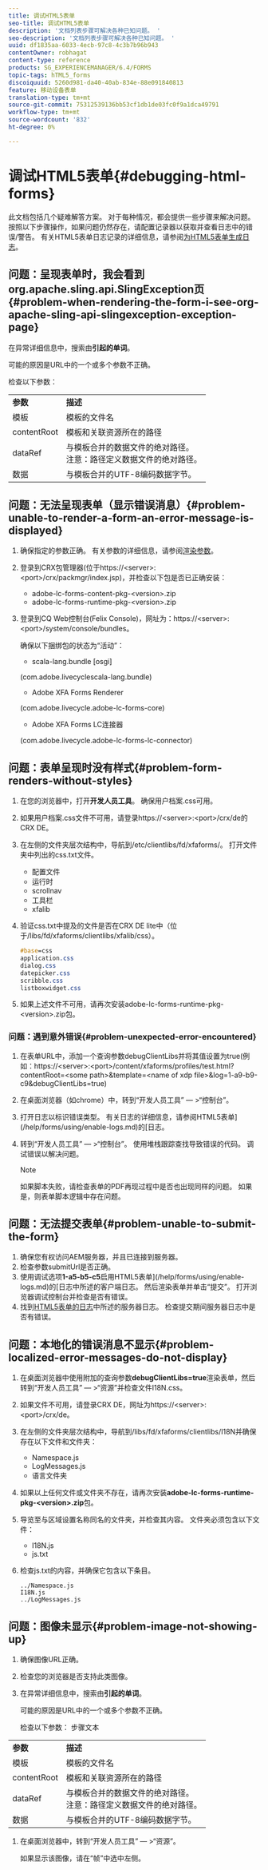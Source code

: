 ```yaml
---
title: 调试HTML5表单
seo-title: 调试HTML5表单
description: '文档列表步骤可解决各种已知问题。 '
seo-description: '文档列表步骤可解决各种已知问题。 '
uuid: df1835aa-6033-4ecb-97c8-4c3b7b96b943
contentOwner: robhagat
content-type: reference
products: SG_EXPERIENCEMANAGER/6.4/FORMS
topic-tags: hTML5_forms
discoiquuid: 5260d981-da40-40ab-834e-88e091840813
feature: 移动设备表单
translation-type: tm+mt
source-git-commit: 75312539136bb53cf1db1de03fc0f9a1dca49791
workflow-type: tm+mt
source-wordcount: '832'
ht-degree: 0%

---
```



# 调试HTML5表单{#debugging-html-forms}

此文档包括几个疑难解答方案。 对于每种情况，都会提供一些步骤来解决问题。 按照以下步骤操作，如果问题仍然存在，请配置记录器以获取并查看日志中的错误/警告。 有关HTML5表单日志记录的详细信息，请参阅[为HTML5表单生成日志](/help/forms/using/enable-logs.md)。

## 问题：呈现表单时，我会看到org.apache.sling.api.SlingException页{#problem-when-rendering-the-form-i-see-org-apache-sling-api-slingexception-exception-page}

在异常详细信息中，搜索由&#x200B;**引起的单词**。

可能的原因是URL中的一个或多个参数不正确。

检查以下参数：

<table> 
 <tbody> 
  <tr> 
   <td><strong>参数</strong></td> 
   <td><strong>描述</strong></td> 
  </tr> 
  <tr> 
   <td>模板</td> 
   <td>模板的文件名</td> 
  </tr> 
  <tr> 
   <td>contentRoot</td> 
   <td>模板和关联资源所在的路径</td> 
  </tr> 
  <tr> 
   <td>dataRef</td> 
   <td>与模板合并的数据文件的绝对路径。<br /> 注意：路径定义数据文件的绝对路径。</td> 
  </tr> 
  <tr> 
   <td>数据</td> 
   <td>与模板合并的UTF-8编码数据字节。</td> 
  </tr> 
 </tbody> 
</table>

## 问题：无法呈现表单（显示错误消息）{#problem-unable-to-render-a-form-an-error-message-is-displayed}

1. 确保指定的参数正确。 有关参数的详细信息，请参阅[渲染参数](#problem-when-rendering-the-form-i-see-org-apache-sling-api-slingexception-exception-page)。
1. 登录到CRX包管理器(位于https://&lt;server>:&lt;port>/crx/packmgr/index.jsp)，并检查以下包是否已正确安装：

   * adobe-lc-forms-content-pkg-&lt;version>.zip
   * adobe-lc-forms-runtime-pkg-&lt;version>.zip

1. 登录到CQ Web控制台(Felix Console)，网址为：https://&lt;server>:&lt;port>/system/console/bundles。

   确保以下捆绑包的状态为“活动”：

   * scala-lang.bundle [osgi]

   (com.adobe.livecyclescala-lang.bundle)

   * Adobe XFA Forms Renderer

   (com.adobe.livecycle.adobe-lc-forms-core)

   * Adobe XFA Forms LC连接器

   (com.adobe.livecycle.adobe-lc-forms-lc-connector)

## 问题：表单呈现时没有样式{#problem-form-renders-without-styles}

1. 在您的浏览器中，打开&#x200B;**开发人员工具**。 确保用户档案.css可用。
1. 如果用户档案.css文件不可用，请登录https://&lt;server>:&lt;port>/crx/de的CRX DE。
1. 在左侧的文件夹层次结构中，导航到/etc/clientlibs/fd/xfaforms/。 打开文件夹中列出的css.txt文件。

   * 配置文件
   * 运行时
   * scrollnav
   * 工具栏
   * xfalib

1. 验证css.txt中提及的文件是否在CRX DE lite中（位于/libs/fd/xfaforms/clientlibs/xfalib/css）。

   ```css
   #base=css
   application.css
   dialog.css
   datepicker.css
   scribble.css
   listboxwidget.css
   ```

1. 如果上述文件不可用，请再次安装adobe-lc-forms-runtime-pkg-&lt;version>.zip包。

### 问题：遇到意外错误{#problem-unexpected-error-encountered}

1. 在表单URL中，添加一个查询参数debugClientLibs并将其值设置为true(例如：https://&lt;server>:&lt;port>/content/xfaforms/profiles/test.html?contentRoot=&lt;some path>&amp;template=&lt;name of xdp file>&amp;log=1-a9-b9-c9&amp;debugClientLibs=true)
1. 在桌面浏览器（如chrome）中，转到“开发人员工具” — >“控制台”。
1. 打开日志以标识错误类型。 有关日志的详细信息，请参阅HTML5表单](/help/forms/using/enable-logs.md)的[日志。
1. 转到“开发人员工具” — >“控制台”。 使用堆栈跟踪查找导致错误的代码。 调试错误以解决问题。

   >[!NOTE]
   >
   >如果脚本失败，请检查表单的PDF再现过程中是否也出现同样的问题。 如果是，则表单脚本逻辑中存在问题。

## 问题：无法提交表单{#problem-unable-to-submit-the-form}

1. 确保您有权访问AEM服务器，并且已连接到服务器。
1. 检查参数submitUrl是否正确。
1. 使用调试选项&#x200B;**1-a5-b5-c5**&#x200B;启用HTML5表单](/help/forms/using/enable-logs.md)的[日志中所述的客户端日志。 然后渲染表单并单击“提交”。 打开浏览器调试控制台并检查是否有错误。
1. 找到[HTML5表单的日志](/help/forms/using/enable-logs.md)中所述的服务器日志。 检查提交期间服务器日志中是否有错误。

## 问题：本地化的错误消息不显示{#problem-localized-error-messages-do-not-display}

1. 在桌面浏览器中使用附加的查询参数&#x200B;**debugClientLibs=true**&#x200B;渲染表单，然后转到“开发人员工具” — >“资源”并检查文件I18N.css。
1. 如果文件不可用，请登录CRX DE，网址为https://&lt;server>:&lt;port>/crx/de。
1. 在左侧的文件夹层次结构中，导航到/libs/fd/xfaforms/clientlibs/I18N并确保存在以下文件和文件夹：

   * Namespace.js
   * LogMessages.js
   * 语言文件夹

1. 如果以上任何文件或文件夹不存在，请再次安装&#x200B;**adobe-lc-forms-runtime-pkg-&lt;version>.zip**&#x200B;包。
1. 导览至与区域设置名称同名的文件夹，并检查其内容。 文件夹必须包含以下文件：

   * I18N.js
   * js.txt

1. 检查js.txt的内容，并确保它包含以下条目。

   ```
   ../Namespace.js
   I18N.js
   ../LogMessages.js
   ```

## 问题：图像未显示{#problem-image-not-showing-up}

1. 确保图像URL正确。
1. 检查您的浏览器是否支持此类图像。
1. 在异常详细信息中，搜索由&#x200B;**引起的单词**。

   可能的原因是URL中的一个或多个参数不正确。

   检查以下参数：
步骤文本

<table> 
 <tbody> 
  <tr> 
   <td><strong>参数</strong></td> 
   <td><strong>描述</strong></td> 
  </tr> 
  <tr> 
   <td>模板</td> 
   <td>模板的文件名</td> 
  </tr> 
  <tr> 
   <td>contentRoot</td> 
   <td>模板和关联资源所在的路径</td> 
  </tr> 
  <tr> 
   <td>dataRef</td> 
   <td>与模板合并的数据文件的绝对路径。<br /> 注意：路径定义数据文件的绝对路径。</td> 
  </tr> 
  <tr> 
   <td>数据</td> 
   <td>与模板合并的UTF-8编码数据字节。</td> 
  </tr> 
 </tbody> 
</table>

1. 在桌面浏览器中，转到“开发人员工具” — >“资源”。

   如果显示该图像，请在“帧”中选中左侧。
